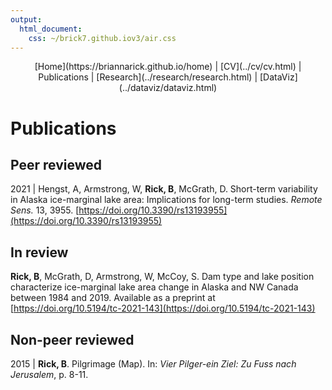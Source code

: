 ```yaml
---
output: 
  html_document: 
    css: ~/brick7.github.iov3/air.css
---
```

<center>
[Home](https://briannarick.github.io/home) | [CV](../cv/cv.html) | Publications | [Research](../research/research.html) | [DataViz](../dataviz/dataviz.html)
</center>

# Publications

## Peer reviewed
2021 | Hengst, A, Armstrong, W, **Rick, B**, McGrath, D. Short-term variability in Alaska ice-marginal lake area: Implications for long-term studies. *Remote Sens.* 13, 3955. [https://doi.org/10.3390/rs13193955](https://doi.org/10.3390/rs13193955)

## In review
**Rick, B**, McGrath, D, Armstrong, W, McCoy, S. Dam type and lake position characterize ice-marginal lake area change in Alaska and NW Canada between 1984 and 2019. Available as a preprint at [https://doi.org/10.5194/tc-2021-143](https://doi.org/10.5194/tc-2021-143)

## Non-peer reviewed
2015 | **Rick, B**. Pilgrimage (Map). In: *Vier Pilger-ein Ziel: Zu Fuss nach Jerusalem*, p. 8-11.
